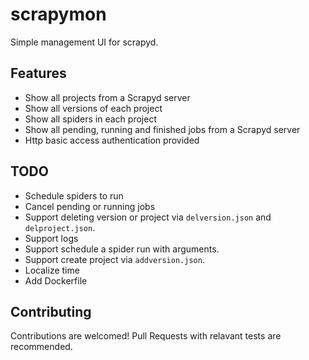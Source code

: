 # scrapymon

Simple management UI for scrapyd.

## Features

- Show all projects from a Scrapyd server
- Show all versions of each project
- Show all spiders in each project
- Show all pending, running and finished jobs from a Scrapyd server
- Http basic access authentication provided

## TODO

- Schedule spiders to run
- Cancel pending or running jobs
- Support deleting version or project via ```delversion.json``` and ```delproject.json```.
- Support logs
- Support schedule a spider run with arguments.
- Support create project via ```addversion.json```.
- Localize time
- Add Dockerfile

## Contributing

Contributions are welcomed! Pull Requests with relavant tests are recommended.
